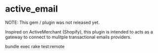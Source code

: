 active_email
============

NOTE: This gem / plugin was not released yet.

Inspired on ActiveMerchant (Shopify), this plugin is intended to acts as a gateway to connect to mulitple transactional emails providers.

bundle exec rake test:remote 

